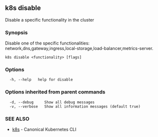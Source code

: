 ## k8s disable

Disable a specific functionality in the cluster

### Synopsis

Disable one of the specific functionalities: network,dns,gateway,ingress,local-storage,load-balancer,metrics-server.

```
k8s disable <functionality> [flags]
```

### Options

```
  -h, --help   help for disable
```

### Options inherited from parent commands

```
  -d, --debug     Show all debug messages
  -v, --verbose   Show all information messages (default true)
```

### SEE ALSO

* [k8s](k8s.md)	 - Canonical Kubernetes CLI

